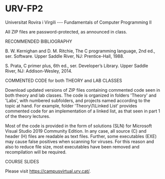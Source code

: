 # URV-FP2
Universitat Rovira i Virgili --- Fundamentals of Computer Programming II

All ZIP files are password-protected, as announced in class.

RECOMMENDED BIBLIOGRAPHY

B. W. Kernighan and D. M. Ritchie, The C programming language, 2nd ed., ser. Software. Upper Saddle River, NJ: Prentice-Hall, 1988.

S. Prata, C primer plus, 6th ed., ser. Developer’s Library. Upper Saddle River, NJ: Addison-Wesley, 2014.

COMMENTED CODE for both THEORY and LAB CLASSES

Download updated versions of ZIP files containing commented code seen in both theory and lab classes. 
The code is organized in folders 'Theory' and 'Labs', with numbered subfolders, and projects named according to the topic at hand.
For example, folder 'Theory\1\Linked List' provides commented code for an implementation of a linked list, 
as that seen in part 1 of the theory lectures.

Most of the code is provided in the form of solutions (SLN) for Microsoft Visual Studio 2019 Community Edition.
In any case, all source (C) and header (H) files are readable as text files.
Further, some executables (EXE) may cause false positives when scanning for viruses. 
For this reason and also to reduce file size, most executables have been removed and recompilation will be required. 

COURSE SLIDES

Please visit https://campusvirtual.urv.cat/.

